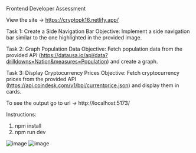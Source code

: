 Frontend Developer Assessment

View the site -> https://cryptopk16.netlify.app/

Task 1: Create a Side Navigation Bar
Objective: Implement a side navigation bar similar to the one highlighted in the provided image.

Task 2: Graph Population Data
Objective: Fetch population data from the provided API (https://datausa.io/api/data?drilldowns=Nation&measures=Population) and create a graph.

Task 3: Display Cryptocurrency Prices
Objective: Fetch cryptocurrency prices from the provided API (https://api.coindesk.com/v1/bpi/currentprice.json) and display them in cards.

To see the output go to  url ->  http://localhost:5173/

Instructions:
1. npm install
2. npm run dev

![image](https://github.com/PavanPk1/Pioneer_Assignment/assets/119096078/2a1bdf91-ab53-42e8-84ca-eb4a1015a575)
![image](https://github.com/PavanPk1/Pioneer_Assignment/assets/119096078/6bfccd6d-2c0c-4faf-8572-f72f70bc86b1)
